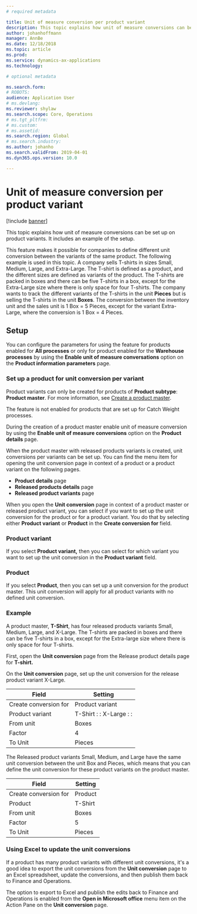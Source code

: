 ```yaml
---
# required metadata

title: Unit of measure conversion per product variant
description: This topic explains how unit of measure conversions can be set up on product variants.
author: johanhoffmann
manager: AnnBe
ms.date: 12/18/2018
ms.topic: article
ms.prod: 
ms.service: dynamics-ax-applications
ms.technology: 

# optional metadata

ms.search.form: 
# ROBOTS: 
audience: Application User
# ms.devlang: 
ms.reviewer: shylaw
ms.search.scope: Core, Operations
# ms.tgt_pltfrm: 
# ms.custom: 
# ms.assetid: 
ms.search.region: Global
# ms.search.industry: 
ms.author: johanho
ms.search.validFrom: 2019-04-01
ms.dyn365.ops.version: 10.0

---
```


# Unit of measure conversion per product variant

[!include [banner](../includes/banner.md)]

This topic explains how unit of measure conversions can be set up on product variants. It includes an example of the setup.

This feature makes it possible for companies to define different unit conversion between the variants of the same product. The following example is used in this topic. A company sells T-shirts in sizes Small, Medium, Large, and Extra-Large. The T-shirt is defined as a product, and the different sizes are defined as variants of the product. The T-shirts are packed in boxes and there can be five T-shirts in a box, except for the Extra-Large size where there is only space for four T-shirts. The company wants to track the different variants of the T-shirts in the unit **Pieces** but is selling the T-shirts in the unit **Boxes**. The conversion between the inventory unit and the sales unit is 1 Box = 5 Pieces, except for the variant Extra-Large, where the conversion is 1 Box = 4 Pieces.

## Setup

You can configure the parameters for using the feature for products enabled for **All processes** or only for product enabled for the **Warehouse processes** by using the **Enable unit of measure conversations** option on the **Product information parameters** page.

### Set up a product for unit conversion per variant

Product variants can only be created for products of **Product subtype**: **Product master**. For more information, see [Create a product master](tasks/create-product-master.md).

The feature is not enabled for products that are set up for Catch Weight processes. 

During the creation of a product master enable unit of measure conversion by using the **Enable unit of measure conversions** option on the **Product details** page.

When the product master with released products variants is created, unit conversions per variants can be set up. You can find the menu item for opening the unit conversion page in context of a product or a product variant on the following pages.

-   **Product details** page
-   **Released products details** page
-   **Released product variants** page

When you open the **Unit conversion** page in context of a product master or released product variant, you can select if you want to set up the unit conversion for the product or for a product variant. You do that by selecting either **Product variant** or **Product** in the **Create conversion for** field.

### Product variant

If you select **Product variant,** then you can select for which variant you want to set up the unit conversion in the **Product variant** field.

### Product

If you select **Product**, then you can set up a unit conversion for the product master. This unit conversion will apply for all product variants with no defined unit conversion.

### Example

A product master, **T-Shirt**, has four released products variants Small, Medium, Large, and X-Large. The T-shirts are packed in boxes and there can be five T-shirts in a box, except for the Extra-large size where there is only space for four T-shirts.

First, open the **Unit conversion** page from the Release product details page for **T-shirt.**

On the **Unit conversion** page, set up the unit conversion for the release product variant X-Large.

| **Field**             | **Setting**             |
|-----------------------|-------------------------|
| Create conversion for | Product variant         |
| Product variant       | T-Shirt : : X-Large : : |
| From unit             | Boxes                   |
| Factor                | 4                       |
| To Unit               | Pieces                  |

The Released product variants Small, Medium, and Large have the same unit conversion between the unit Box and Pieces, which means that you can define the unit conversion for these product variants on the product master.

| **Field**             | **Setting** |
|-----------------------|-------------|
| Create conversion for | Product     |
| Product               | T-Shirt     |
| From unit             | Boxes       |
| Factor                | 5           |
| To Unit               | Pieces      |

### Using Excel to update the unit conversions

If a product has many product variants with different unit conversions, it's a good idea to export the unit conversions from the **Unit conversion** page to an Excel spreadsheet, update the conversions, and then publish them back to Finance and Operations.

The option to export to Excel and publish the edits back to Finance and Operations is enabled from the **Open in Microsoft office** menu item on the Action Pane on the **Unit conversion** page.
